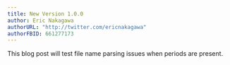 ```yaml
---
title: New Version 1.0.0
author: Eric Nakagawa
authorURL: "http://twitter.com/ericnakagawa"
authorFBID: 661277173
---
```

This blog post will test file name parsing issues when periods are present.
